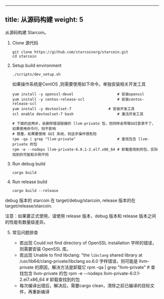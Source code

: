 
---
title: 从源码构建
weight: 5
---

从源码构建 Starcoin。

<!--more-->

1. Clone 源代码

     ```shell
    git clone https://github.com/starcoinorg/starcoin.git
    cd starcoin
    ```
2. Setup build environment

    ```shell
    ./scripts/dev_setup.sh
    ```

    如果操作系统是CentOS ,则需要使用如下命令，单独安装相关开发工具

    ```shell
    yum install -y openssl-devel					# 安装openssl
	yum install -y centos-release-scl 				# 安装centos-release-scl
	yum install -y devtoolset-7					# 安装开发工具
	scl enable devtoolset-7 bash					# 激活开发工具

	# 下面的这两步，会删除错误链接的 llvm-private 包，但同样会导致GUI登录不了，如果使用命令行，则不影响
	# 慎重，如果要使用 GUI 系统，则这步操作很危险
	rpm -qa | grep "llvm-private" 					# 查找包含 llvm-private 的包
	rpm -e --nodeps llvm-private-6.0.1-2.el7.x86_64 # 卸载查找到的包，实际找到的可能和示例不同
    ```

3. Run debug build

    ```shell
   cargo build
    ```
4. Run release build

    ```shell
   cargo build --release
    ```
   
debug 版本的 starcoin 在 target/debug/starcoin, release 版本的在 target/release/starcoin. 

注意：如果要正式使用，请使用 release 版本，debug 版本和 release 版本之间的性能有数量级差异。


5. 常见问题排查

	* 若出现 Could not find directory of OpenSSL installation 字样的错误，则需要安装 OpenSSL 库。
	* 若出现 Unable to find libclang: "the `libclang` shared library at /usr/lib64/clang-private/libclang.so.6.0 字样错误，则可能是 llvm-private 的原因，解决方法是卸载它
		rpm -qa | grep "llvm-private" # 查找包含 llvm-private 的包
		rpm -e --nodeps llvm-private-6.0.1-2.el7.x86_64 # 卸载查找到的包
	* 每次编译出错后，解决后，需要cargo clean，清除之前已编译的目标文件，再重新编译
